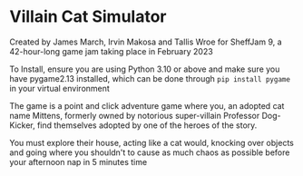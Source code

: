 # Villain Cat Simulator

Created by James March, Irvin Makosa and Tallis Wroe for SheffJam 9, a 42-hour-long game jam taking place in February 2023

To Install, ensure you are using Python 3.10 or above and make sure you have pygame2.13 installed, which can be done through `pip install pygame` in your virtual environment

The game is a point and click adventure game where you, an adopted cat name Mittens, formerly owned by notorious super-villain Professor Dog-Kicker, find themselves adopted by one of the heroes of the story. 

You must explore their house, acting like a cat would, knocking over objects and going where you shouldn't to cause as much chaos as possible before your afternoon nap in 5 minutes time

